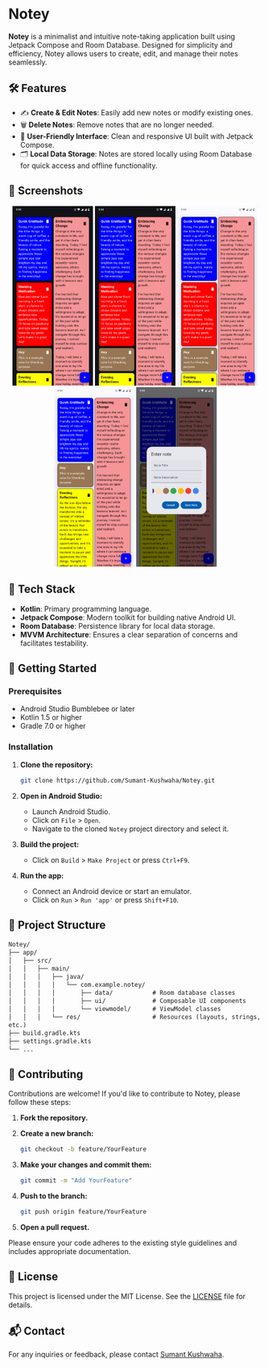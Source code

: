 # Notey


**Notey** is a minimalist and intuitive note-taking application built using Jetpack Compose and Room Database. Designed for simplicity and efficiency, Notey allows users to create, edit, and manage their notes seamlessly.

## 🛠️ Features

- ✍️ **Create & Edit Notes**: Easily add new notes or modify existing ones.
- 🗑️ **Delete Notes**: Remove notes that are no longer needed.
- 🧭 **User-Friendly Interface**: Clean and responsive UI built with Jetpack Compose.
- 🗂️ **Local Data Storage**: Notes are stored locally using Room Database for quick access and offline functionality.

## 📸 Screenshots

<p align="center">
  <img src="https://github.com/Sumant-Kushwaha/Notey/blob/b8df9db9781e89df76b6864953671862323b9730/Notey(2).png" width="160"/>
  <img src="https://github.com/Sumant-Kushwaha/Notey/blob/b8df9db9781e89df76b6864953671862323b9730/Notey(1).png" width="160"/>
  <img src="https://github.com/Sumant-Kushwaha/Notey/blob/b8df9db9781e89df76b6864953671862323b9730/Notey(3).png" width="160"/>
  <img src="https://github.com/Sumant-Kushwaha/Notey/blob/b8df9db9781e89df76b6864953671862323b9730/Notey(4).png" width="160"/>
  <img src="https://github.com/Sumant-Kushwaha/Notey/blob/b8df9db9781e89df76b6864953671862323b9730/Notey(5).png" width="160"/>
</p>


## 🧰 Tech Stack

- **Kotlin**: Primary programming language.
- **Jetpack Compose**: Modern toolkit for building native Android UI.
- **Room Database**: Persistence library for local data storage.
- **MVVM Architecture**: Ensures a clear separation of concerns and facilitates testability.

## 🚀 Getting Started

### Prerequisites

- Android Studio Bumblebee or later
- Kotlin 1.5 or higher
- Gradle 7.0 or higher

### Installation

1. **Clone the repository:**

   ```bash
   git clone https://github.com/Sumant-Kushwaha/Notey.git
   ```

2. **Open in Android Studio:**

   - Launch Android Studio.
   - Click on `File` > `Open`.
   - Navigate to the cloned `Notey` project directory and select it.

3. **Build the project:**

   - Click on `Build` > `Make Project` or press `Ctrl+F9`.

4. **Run the app:**

   - Connect an Android device or start an emulator.
   - Click on `Run` > `Run 'app'` or press `Shift+F10`.

## 📂 Project Structure

```
Notey/
├── app/
│   ├── src/
│   │   ├── main/
│   │   │   ├── java/
│   │   │   │   └── com.example.notey/
│   │   │   │       ├── data/           # Room database classes
│   │   │   │       ├── ui/             # Composable UI components
│   │   │   │       └── viewmodel/      # ViewModel classes
│   │   │   └── res/                    # Resources (layouts, strings, etc.)
├── build.gradle.kts
├── settings.gradle.kts
└── ...
```

## 🤝 Contributing

Contributions are welcome! If you'd like to contribute to Notey, please follow these steps:

1. **Fork the repository.**
2. **Create a new branch:**

   ```bash
   git checkout -b feature/YourFeature
   ```

3. **Make your changes and commit them:**

   ```bash
   git commit -m "Add YourFeature"
   ```

4. **Push to the branch:**

   ```bash
   git push origin feature/YourFeature
   ```

5. **Open a pull request.**

Please ensure your code adheres to the existing style guidelines and includes appropriate documentation.

## 📄 License

This project is licensed under the MIT License. See the [LICENSE](LICENSE) file for details.

## 📬 Contact

For any inquiries or feedback, please contact [Sumant Kushwaha](mailto:sumant.kushwaha@example.com).
